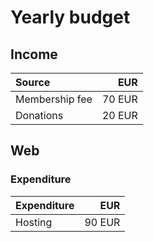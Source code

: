 # Yearly budget

## Income
| Source | EUR |
|:-------|--------------:|
| Membership fee | 70 EUR |
| Donations | 20 EUR |

## Web
### Expenditure
| Expenditure | EUR |
|:------------|--------------:|
| Hosting | 90 EUR |